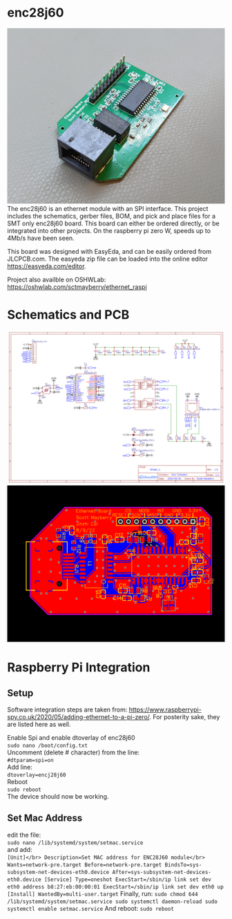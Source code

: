 # enc28j60
![enj28j60 module](enc28j60_module_pic.jpg?raw=true)
The enc28j60 is an ethernet module with an SPI interface. This project includes the schematics, gerber files, BOM, and pick and place files for a SMT only enc28j60 board. This board can either be ordered directly, or be integrated into other projects. On the raspberry pi zero W, speeds up to 4Mb/s have been seen.

This board was designed with EasyEda, and can be easily ordered from JLCPCB.com. The easyeda zip file can be loaded into the online editor https://easyeda.com/editor.

Project also availble on OSHWLab: https://oshwlab.com/sctmayberry/ethernet_raspi

# Schematics and PCB
![Schematic of enj28j60 module](Schematic_ethernet_raspi_2022-08-12.png?raw=true)
![PCB of enj28j60 module](PCB_PCB_ethernet_raspi.png?raw=true)

# Raspberry Pi Integration
## Setup
Software integration steps are taken from: https://www.raspberrypi-spy.co.uk/2020/05/adding-ethernet-to-a-pi-zero/. For posterity sake, they are listed here as well.

Enable Spi and enable dtoverlay of enc28j60</br>
`sudo nano /boot/config.txt`</br>
Uncomment (delete # character) from the line:</br>
`#dtparam=spi=on`</br>
Add line:</br>
`dtoverlay=encj28j60`</br>
Reboot</br>
`sudo reboot`</br>
The device should now be working.

## Set Mac Address
edit the file:</br>
`sudo nano /lib/systemd/system/setmac.service`</br>
and add:</br>
`[Unit]</br>
Description=Set MAC address for ENC28J60 module</br>
Wants=network-pre.target
Before=network-pre.target
BindsTo=sys-subsystem-net-devices-eth0.device
After=sys-subsystem-net-devices-eth0.device
[Service]
Type=oneshot
ExecStart=/sbin/ip link set dev eth0 address b8:27:eb:00:00:01
ExecStart=/sbin/ip link set dev eth0 up
[Install]
WantedBy=multi-user.target`
Finally, run:
`sudo chmod 644 /lib/systemd/system/setmac.service
sudo systemctl daemon-reload
sudo systemctl enable setmac.service`
And reboot:
`sudo reboot`

